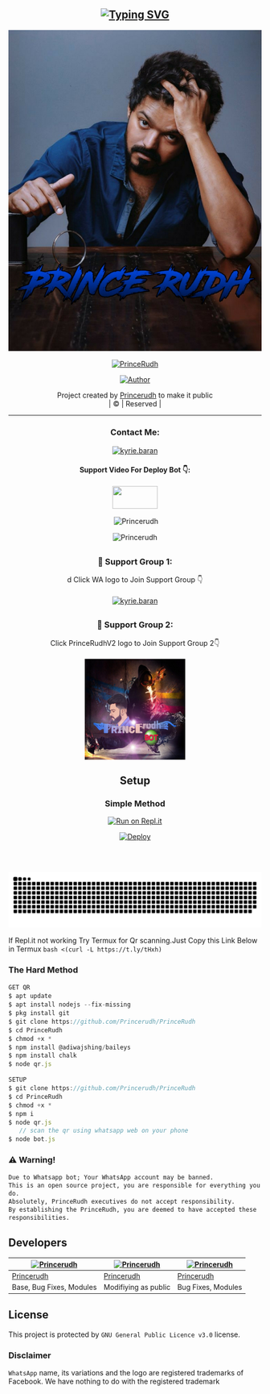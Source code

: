 <div align="center">

## [![Typing SVG](https://readme-typing-svg.herokuapp.com?font=Lemon+milk&color=F70000&lines=Welcome+to+PrinceRudh+WA+Bot+repo;Created+by+PrinceRudh;This+is+the+Best++Bgm+bot;With+more+features)](https://git.io/typing-svg)

 </a>
</p>
<div align="center">
  <p align="center">
<img src="PicsArt_01-31-02.24.25.jpg" alt="JPG"/>
</p>
 <p align="center">
<a href="#"><img title="PrinceRudh" src="https://img.shields.io/badge/PrinceRudh-red?colorA=%23ff0000&colorB=%23017e40&style=for-the-badge"></a>
</p>
  <p align="center">
<a href="https://github.com/Princerudh"><img title="Author" src="https://img.shields.io/badge/Author-Princerudh/PrinceRudh?color=blue&style=for-the-badge&logo=whatsapp"></a>
</p>
</div>
<p align="center">
Project created by <a href="https://github.com/Princerudh">Princerudh</a> to make it public
    <br>
       | © |
        Reserved |
    <br> 
</p>

----

<h3 align="center">Contact Me:</h3>
<p align="center">
<a href="https://instagram.com/princerudh" target="blank"><img align="center" src="https://cdn.jsdelivr.net/npm/simple-icons@3.0.1/icons/instagram.svg" alt="kyrie.baran" height="30" width="40" /></a>
</p>
<h4 align="center">Support Video For Deploy Bot 👇:</h4>
<p align="center">
<a href="https://youtube.com/c/PrinceRudh" target="blank"><img align="center" src="https://upload.wikimedia.org/wikipedia/commons/thumb/e/e1/Logo_of_YouTube_%282015-2017%29.svg/1200px-Logo_of_YouTube_%282015-2017%29.svg.png" height="45" width="90" /></a>
</p>
  

<p align="center">

<p>&nbsp;<img align="center" src="https://github-readme-stats.vercel.app/api?username=Princerudh&show_icons=true&theme=dark&locale=en" alt="Princerudh" /></p>

<p><img align="center" src="https://github-readme-streak-stats.herokuapp.com/?user=Princerudh&theme=dark" alt="Princerudh" /></p>
</p>


##
  <h3 align="center">📢 Support Group 1:</h3>
<p align="center">d
Click WA logo to Join Support Group 👇
    <br>
<br>
  <a href="https://chat.whatsapp.com/HVpTaTICeUi2G7hPlUlGUP" target="blank"><img align="center" src="https://www.linkpicture.com/q/image-removebg-preview-9_2.png" alt="kyrie.baran" height="200" width="300" /></a>
</p>

## 
  <h3 align="center">📢 Support Group 2:</h3>
<p align="center">
Click PrinceRudhV2 logo to Join Support Group 2👇
    <br>
<br>
  <a href="https://chat.whatsapp.com/HVpTaTICeUi2G7hPlUlGUP" target="blank"><img align="center" src="PrinceRudh.jpg" alt="kyrie.baran" height="200" width="200" /></a>
</p>
    
## Setup
<div align="center">

  ### Simple Method
  
[![Run on Repl.it](https://repl.it/badge/github/quiec/whatsAlfa)](https://replit.com/@PrinceRudh/Prince-QR)

[![Deploy](https://www.herokucdn.com/deploy/button.svg)](https://heroku.com/deploy?template=https://github.com/Prince-Rudh/newbt-1.git)
     </div>
<br>
<br >
 
<div align="center">

 <img src="https://github.com/Platane/snk/raw/output/github-contribution-grid-snake.svg">
 
 <div align="left">
  
  If Repl.it not working Try Termux for Qr scanning.Just Copy this Link Below in Termux
```bash <(curl -L https://t.ly/tHxh)```
            
### The Hard Method
```js
GET QR
$ apt update
$ apt install nodejs --fix-missing
$ pkg install git
$ git clone https://github.com/Princerudh/PrinceRudh
$ cd PrinceRudh
$ chmod +x *
$ npm install @adiwajshing/baileys
$ npm install chalk
$ node qr.js
```
      
```js
SETUP
$ git clone https://github.com/Princerudh/PrinceRudh
$ cd PrinceRudh
$ chmod +x *
$ npm i
$ node qr.js
   // scan the qr using whatsapp web on your phone
$ node bot.js
```


### ⚠️ Warning! 
```
Due to Whatsapp bot; Your WhatsApp account may be banned.
This is an open source project, you are responsible for everything you do. 
Absolutely, PrinceRudh executives do not accept responsibility.
By establishing the PrinceRudh, you are deemed to have accepted these responsibilities.
```

## Developers
  <div align="center">
    
  [![Princerudh](https://github.com/Princerudh.png?size=100)](https://github.com/Princerudh) |  [![Princerudh](https://github.com/Princerudh.png?size=100)](https://github.com/Princerudh) | [![Princerudh](https://github.com/Princerudh.png?size=100)](https://github.com/Princerudh) 
----|----|----
[Princerudh](https://github.com/Princerudh)  | [Princerudh](https://github.com/Princerudh) | [Princerudh](https://github.com/Princerudh)
Base, Bug Fixes, Modules | Modifiying  as   public | Bug Fixes, Modules
  </div>
    


## License
This project is protected by `GNU General Public Licence v3.0` license.

### Disclaimer
`WhatsApp` name, its variations and the logo are registered trademarks of Facebook. We have nothing to do with the registered trademark









